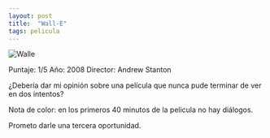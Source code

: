 ```yaml
---
layout: post
title:  "Wall-E"
tags: pelicula
---
```


![Walle](https://www.encadenados.org/rdc/images/stories/rashomon/num_69/wall-e107.jpg)

Puntaje: 1/5
Año: 2008
Director: Andrew Stanton

¿Debería dar mi opinión sobre una película que nunca pude terminar de ver en dos intentos? 

Nota de color: en los primeros 40 minutos de la pelicula no hay diálogos.

Prometo darle una tercera oportunidad.
